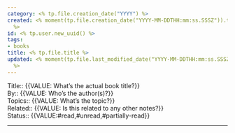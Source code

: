 ```yaml
---
category: <% tp.file.creation_date("YYYY") %>
created: <% moment(tp.file.creation_date("YYYY-MM-DDTHH:mm:ss.SSSZ")).toISOString()
  %>
id: <% tp.user.new_uuid() %>
tags:
- books
title: <% tp.file.title %>
updated: <% moment(tp.file.last_modified_date("YYYY-MM-DDTHH:mm:ss.SSSZ")).toISOString()
  %>
---
```

   
Title:: {{VALUE: What’s the actual book title?}}   
By:: {{VALUE: Who’s the author(s)?}}   
Topics:: {{VALUE: What’s the topic?}}   
Related:: {{VALUE: Is this related to any other notes?}}   
Status:: {{VALUE:#read,#unread,#partially-read}}   
   
   
---